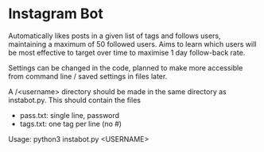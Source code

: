 # Instagram Bot

Automatically likes posts in a given list of tags and follows users, maintaining a maximum of 50 followed users. Aims to learn which users will be most effective to target over time to maximise 1 day follow-back rate.

Settings can be changed in the code, planned to make more accessible from command line / saved settings in files later.

A /\<username\> directory should be made in the same directory as instabot.py. This should contain the files
* pass.txt: single line, password
* tags.txt: one tag per line (no #)

Usage: python3 instabot.py \<USERNAME\>
